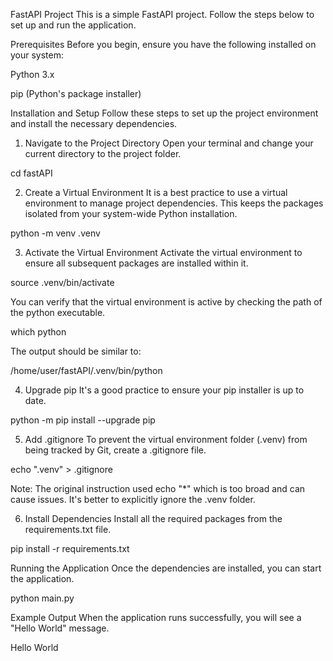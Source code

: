 FastAPI Project
This is a simple FastAPI project. Follow the steps below to set up and run the application.

Prerequisites
Before you begin, ensure you have the following installed on your system:

Python 3.x

pip (Python's package installer)

Installation and Setup
Follow these steps to set up the project environment and install the necessary dependencies.

1. Navigate to the Project Directory
Open your terminal and change your current directory to the project folder.

cd fastAPI

2. Create a Virtual Environment
It is a best practice to use a virtual environment to manage project dependencies. This keeps the packages isolated from your system-wide Python installation.

python -m venv .venv

3. Activate the Virtual Environment
Activate the virtual environment to ensure all subsequent packages are installed within it.

source .venv/bin/activate

You can verify that the virtual environment is active by checking the path of the python executable.

which python

The output should be similar to:

/home/user/fastAPI/.venv/bin/python

4. Upgrade pip
It's a good practice to ensure your pip installer is up to date.

python -m pip install --upgrade pip

5. Add .gitignore
To prevent the virtual environment folder (.venv) from being tracked by Git, create a .gitignore file.

echo ".venv" > .gitignore

Note: The original instruction used echo "*" which is too broad and can cause issues. It's better to explicitly ignore the .venv folder.

6. Install Dependencies
Install all the required packages from the requirements.txt file.

pip install -r requirements.txt

Running the Application
Once the dependencies are installed, you can start the application.

python main.py

Example Output
When the application runs successfully, you will see a "Hello World" message.

Hello World
